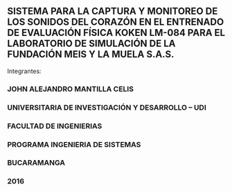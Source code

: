 ## **SISTEMA PARA LA CAPTURA Y MONITOREO DE LOS SONIDOS DEL CORAZÓN EN EL ENTRENADO DE EVALUACIÓN FÍSICA KOKEN LM-084 PARA EL LABORATORIO DE SIMULACIÓN DE LA FUNDACIÓN MEIS Y LA MUELA S.A.S.**















Integrantes:

### **JOHN ALEJANDRO MANTILLA CELIS**















### **UNIVERSITARIA DE INVESTIGACIÓN Y DESARROLLO – UDI**

### **FACULTAD DE INGENIERIAS**

### **PROGRAMA INGENIERIA DE SISTEMAS**

### **BUCARAMANGA**

### **2016**

